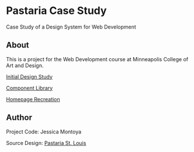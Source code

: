 # Pastaria Case Study
Case Study of a Design System for Web Development

## About

This is a project for the Web Development course at Minneapolis College of Art and Design. 

[Initial Design Study](https://user-images.githubusercontent.com/94019242/144759535-b30b788e-3550-4661-aa13-29d61fff006f.png)
  
[Component Library](https://jdm952.github.io/pastaria-case-study/components/)
  
[Homepage Recreation](https://jdm952.github.io/pastaria-case-study/)
  

## Author
  
Project Code: Jessica Montoya
  
Source Design: [Pastaria St. Louis](https://eatpastaria.com/stlouis/)
